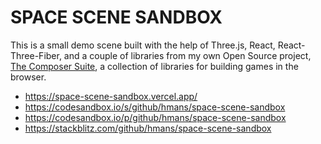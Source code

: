 # SPACE SCENE SANDBOX

This is a small demo scene built with the help of Three.js, React, React-Three-Fiber, and a couple of libraries from my own Open Source project, [The Composer Suite](https://github.com/hmans/composer-suite), a collection of libraries for building games in the browser.

- https://space-scene-sandbox.vercel.app/
- https://codesandbox.io/s/github/hmans/space-scene-sandbox
- https://codesandbox.io/p/github/hmans/space-scene-sandbox
- https://stackblitz.com/github/hmans/space-scene-sandbox
